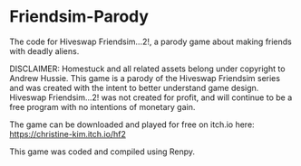 # Friendsim-Parody
The code for Hiveswap Friendsim...2!, a parody game about making friends with deadly aliens.

DISCLAIMER:
Homestuck and all related assets belong under copyright to Andrew Hussie. This game is a parody of the Hiveswap Friendsim series and was created with the intent to better understand game design. Hiveswap Friendsim...2! was not created for profit, and will continue to be a free program with no intentions of monetary gain.

The game can be downloaded and played for free on itch.io here: https://christine-kim.itch.io/hf2


This game was coded and compiled using Renpy.
